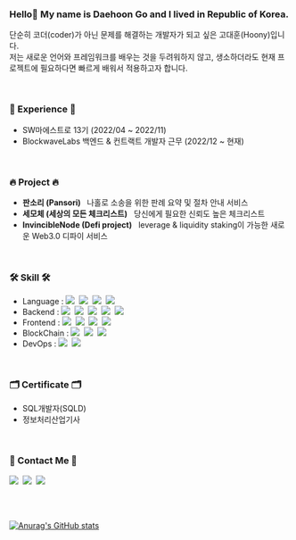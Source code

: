 ### Hello👋 My name is Daehoon Go and I lived in Republic of Korea.<br/>

<p> 
    단순히 코더(coder)가 아닌 문제를 해결하는 개발자가 되고 싶은 고대훈(Hoony)입니다.<br>
    저는 새로운 언어와 프레임워크를 배우는 것을 두려워하지 않고, 생소하더라도 현재 프로젝트에 필요하다면 빠르게 배워서 적용하고자 합니다.
</p>

<br>

<h3>🏢 Experience 🏢</h3>
<ul>
    <li>SW마에스트로 13기 (2022/04 ~ 2022/11)</li>
    <li>BlockwaveLabs 백엔드 & 컨트랙트 개발자 근무 (2022/12 ~ 현재)</li>
</ul>

<br>

<h3>🔥 Project 🔥</h3>
<ul>
    <li><b>판소리 (Pansori) </b>  &nbsp 나홀로 소송을 위한 판례 요약 및 절차 안내 서비스</li>
    <li><b>세모체 (세상의 모든 체크리스트)</b> &nbsp 당신에게 필요한 신뢰도 높은 체크리스트  </li>
    <li><b>InvincibleNode (Defi project)</b> &nbsp leverage & liquidity staking이 가능한 새로운 Web3.0 디파이 서비스</li>
</ul>

<br>


<h3>🛠 Skill 🛠</h3>

<ul>
    <li>Language :   
        <img src="https://img.shields.io/badge/Java-007396?style=flat-square&logo=Java&logoColor=white"/></a>&nbsp 
        <img src="https://img.shields.io/badge/C++-00599C?style=flat-square&logo=C%2B%2B&logoColor=white"/></a>&nbsp 
        <img src="https://img.shields.io/badge/Python-3766AB?style=flat-square&logo=Python&logoColor=white"/></a>&nbsp 
        <img src="https://img.shields.io/badge/Javascript-ffb13b?style=flat-square&logo=javascript&logoColor=white"/></a>
  </li>
  <li> Backend : 
        <img src="https://img.shields.io/badge/SpringBoot-6DB33F?style=flat-square&logo=Spring&logoColor=white"/></a>&nbsp
        <img src="https://img.shields.io/badge/Django-092E20?style=flat-square&logo=Django&logoColor=white"/></a>&nbsp 
        <img src="https://img.shields.io/badge/MariaDB-99a8a4?style=flat-square&logo=MariaDB&logoColor=white"/></a>&nbsp 
        <img src="https://img.shields.io/badge/MySQL-2E538A?style=flat-square&logo=MySQL&logoColor=white"/></a>&nbsp
        <img src="https://img.shields.io/badge/Redis-d14836?style=flat-square&logo=Redis&logoColor=white"/></a>&nbsp
  </li>
  <li> Frontend : 
          <img src="https://img.shields.io/badge/React-61DAFB?style=flat-square&logo=React&logoColor=white"/></a>&nbsp
          <img src="https://img.shields.io/badge/Next-000000?style=flat-square&logo=nextdotjs&logoColor=white"/></a>&nbsp
          <img src="https://img.shields.io/badge/Chakra UI-319795?style=flat-square&logo=chakraui&logoColor=white"/></a>&nbsp
          <img src="https://img.shields.io/badge/Android Stuido-3DDC84?style=flat-square&logo=androidstudio&logoColor=white"/></a>&nbsp
  </li>
  <li> BlockChain : 
          <img src="https://img.shields.io/badge/Solidity-363636?style=flat-square&logo=solidity&logoColor=white"/></a>&nbsp
          <img src="https://img.shields.io/badge/Hardhat-ffb13b?style=flat-square&"/></a>&nbsp
          <img src="https://img.shields.io/badge/Move-000000?style=flat-square&"/></a>&nbsp
  </li>
  <li> DevOps :
        <img src="https://img.shields.io/badge/AWS-white?style=flat-square&logo=Amazon AWS&logoColor=orange"/></a>&nbsp
        <img src="https://img.shields.io/badge/Github Actions-blue?style=flat-square&logo=Github Actions&logoColor=white"/></a>&nbsp  
  </li>
</ul>
  
<br>

<h3>🗂 Certificate 🗂</h3>
<ul>
    <li>SQL개발자(SQLD)</li>
    <li>정보처리산업기사</li>
</ul>

<br>


<h3> 🧸 Contact Me 🧸 </h3>
<p>
  <a href="https://velog.io/@eogns0321"><img src="https://img.shields.io/badge/Tech%20Blog-11B48A?style=flat-square&logo=Vimeo&logoColor=white&link=https://velog.io/@eogns0321"/></a>&nbsp
  <a href="https://friendly-oil-ffd.notion.site/Hoony-s-a0d4b36ba9f6402491c5e023b23d7173"><img src="https://img.shields.io/badge/Portpolio-white?style=flat-square&logo=Notion&logoColor=black&link=https://www.instagram.com/woo0_hooo/"/></a>&nbsp
  <a href="mailto:eogns0321@gmail.com"><img src="https://img.shields.io/badge/Gmail-d14836?style=flat-square&logo=Gmail&logoColor=white&link=eogns0321@gmail.com"/></a>
</p>

<br>
<br>

[![Anurag's GitHub stats](https://github-readme-stats.vercel.app/api?username=Hoony0321&count_private=true&show_icons=true&theme=radical)](https://github.com/anuraghazra/github-readme-stats)
